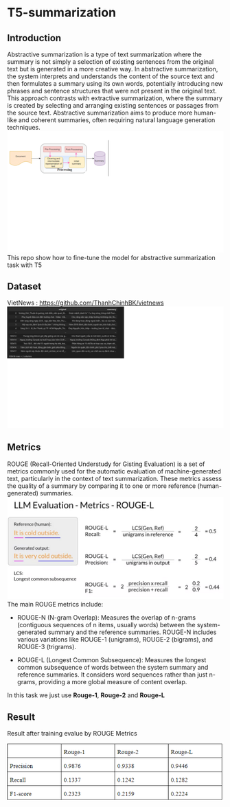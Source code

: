 # T5-summarization
## Introduction
Abstractive summarization is a type of text summarization where the summary is not simply a selection of existing sentences from the original text but is generated in a more creative way. 
In abstractive summarization, the system interprets and understands the content of the source text and then formulates a summary using its own words, potentially introducing new phrases and sentence structures that were not present in the original text.
This approach contrasts with extractive summarization, where the summary is created by selecting and arranging existing sentences or passages from the source text. 
Abstractive summarization aims to produce more human-like and coherent summaries, often requiring natural language generation techniques.
![DEMO](summarization.png)
This repo show how to fine-tune the model for abstractive summarization task with T5 
## Dataset
VietNews : https://github.com/ThanhChinhBK/vietnews
![DEMO](data.png)
## Metrics
ROUGE (Recall-Oriented Understudy for Gisting Evaluation) is a set of metrics commonly used for the automatic evaluation of machine-generated text, particularly in the context of text summarization. 
These metrics assess the quality of a summary by comparing it to one or more reference (human-generated) summaries.
![DEMO](rouge.png)
The main ROUGE metrics include:

- ROUGE-N (N-gram Overlap): Measures the overlap of n-grams (contiguous sequences of n items, usually words) between the system-generated summary and the reference summaries. ROUGE-N includes various variations like ROUGE-1 (unigrams), ROUGE-2 (bigrams), and ROUGE-3 (trigrams).

- ROUGE-L (Longest Common Subsequence): Measures the longest common subsequence of words between the system summary and reference summaries. It considers word sequences rather than just n-grams, providing a more global measure of content overlap.

In this task we just use **Rouge-1**, **Rouge-2** and **Rouge-L**

## Result
Result after training evalue by ROUGE Metrics

![DEMO](benchmark.png)

